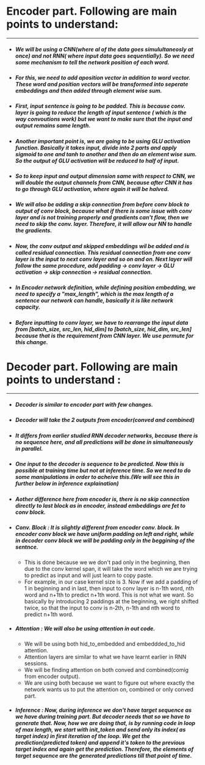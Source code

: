
# Encoder part. Following are main points to understand:
--------------------------------------------------------

* ##### We will be using a CNN(where al of the data goes simulultaneosly at once) and not RNN( where input data goes sequentially). So we need some mechanism to tell the network position of each word.
* ##### For this, we need to add aposition vector in addition to word vector. These word and position vectors will be transformed into seperate embeddings and then added through element wise sum.
* ##### First, input sentence is going to be padded. This is because conv. layer is going to reduce the length of input sentence ( which is the way convoutions work) but we want to make sure that the input and output remains same length.
* ##### Another important point is, we are going to be using GLU activation function. Basically it takes input, divide into 2 parts and apply sigmoid to one and tanh to another and then do an element wise sum. So the output of GLU activation will be reduced to half of input.
* ##### So to keep input and output dimension same with respect to CNN, we will double the output channels from CNN, because after CNN it has to go through GLU activation, where again it will be halved.
* ##### We will also be adding a skip connection from before conv block to output of conv block, because what if there is some issue with conv layer and is not training properly and gradients can't flow, then we need to skip the conv. layer. Therefore, it will allow our NN to handle the gradients.
* ##### Now, the conv output and skipped embeddings wil be added and is called residual connection. This residual connection from one conv layer is the input to next conv layer and so on and on. Next layer will follow the same procedure, add padding -> conv layer -> GLU activation -> skip connection -> residual connection.
* ##### In Encoder network definition, while defining position embedding, we need to specify a "max_length", which is the max length of a sentence our network can handle, basically it is like network capacity.
* ##### Before inputting to conv layer, we have to rearrange the input data from [batch_size, src_len,  hid_dim] to [batch_size, hid_dim, src_len] because that is the requirement from CNN layer. We use permute for this change.



# Decoder part. Following are main points to understand :
---------------------------------------------------------

* ##### Decoder is similar to encoder part with few changes.
* ##### Decoder will take the 2 outputs from encoder(conved and combined)
* ##### It differs from earlier studied RNN decoder networks, because there is no sequence here, and all predictions will be done in simultaneously in parallel.
* ##### One input to the decoder is sequence to be predicted. Now this is possible at training time but not at inference time. So we need to do some manipulations in order to acheive this.(We will see this in further below  in inference explaination)
* ##### Aother difference here from encoder is, there is no skip connection directly to last block as in encoder, instead embeddings are fet to conv block.
* ##### <b>Conv. Block</b> : It is slightly different from encoder conv. block. In encoder conv block we have uniform padding on left and right, while in decoder conv block we will be padding only in the beggining of the sentnce.
  * This is done because we we don't pad only in the beginning, then due to the conv kernel span, it will take the word which we are trying to predict as input and will just learn to copy paste.
  * For example, in our case kernel size is 3. Now if we add a padding of 1 in beginning and in last, then input to conv layer is n-1th word, nth word and n+1th to predict n+1th word. This is not what we want. So basically by introducing 2 paddings at the beginning, we right shifted twice, so that the input to conv is n-2th, n-1th and nth word to predict n+1th word.
* ##### <b>Attention</b> : We will also be using attention in out code. 
  * We will be using both hid_to_embedded and embeddded_to_hid attention.
  * Attention layers are similar to what we have learnt earlier in RNN sessions.
  * We will be finding attention on both conved and combined(comig from encoder output).
  * We are using both because we want to figure out where exactly the network wants us to put the attention on, combined or only conved part.
* ##### <b>Inference</b> : Now, during inference we don't have target sequence as we have during training part. But decoder needs that so we have to generate that. Now, how we are doing that, is by running code in loop of max length, we start with <I>init_token</I> and send only its index( as target index) in first iteration of the loop. We get the prediction(predicted token) and append it's token to the previous target index and again get the prediction. Therefore, the elements of target sequence are the generated predictions till that point of time. 
